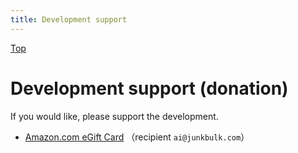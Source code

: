 ```yaml
---
title: Development support
---
```

[Top](https://junkbulk.com)

# Development support (donation)

If you would like, please support the development.

- [Amazon.com eGift Card](https://www.amazon.com/dp/B004LLIKVU) （recipient `ai@junkbulk.com`）

